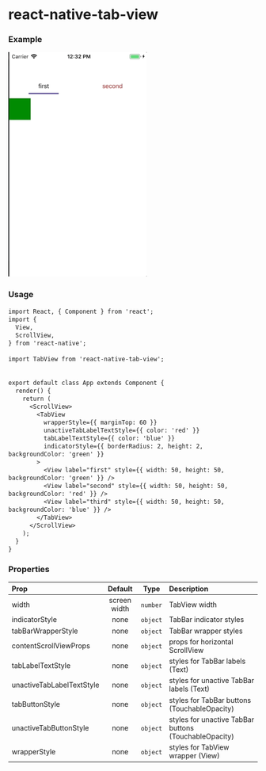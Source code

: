 # react-native-tab-view


### Example

<img src="https://github.com/TemaKozyrev/react-native-tab-view/blob/master/example/%D1%8F%D0%BD%D0%B2.-21-2018%2012-32-27.gif" width="280">


### Usage

```
import React, { Component } from 'react';
import {
  View,
  ScrollView,
} from 'react-native';

import TabView from 'react-native-tab-view';


export default class App extends Component {
  render() {
    return (
      <ScrollView>
        <TabView
          wrapperStyle={{ marginTop: 60 }}
          unactiveTabLabelTextStyle={{ color: 'red' }}
          tabLabelTextStyle={{ color: 'blue' }}
          indicatorStyle={{ borderRadius: 2, height: 2, backgroundColor: 'green' }}
        >
          <View label="first" style={{ width: 50, height: 50, backgroundColor: 'green' }} />
          <View label="second" style={{ width: 50, height: 50, backgroundColor: 'red' }} />
          <View label="third" style={{ width: 50, height: 50, backgroundColor: 'blue' }} />
        </TabView>
      </ScrollView>
    );
  }
}
```

### Properties

| Prop  | Default  | Type | Description |
| :------------ |:---------------:| :---------------:| :-----|
| width | screen width | `number` | TabView width
| indicatorStyle | none | `object` | TabBar indicator styles |
| tabBarWrapperStyle | none | `object` | TabBar wrapper styles |
| contentScrollViewProps | none | `object` | props for horizontal ScrollView |
| tabLabelTextStyle | none | `object` | styles for TabBar labels (Text) |
| unactiveTabLabelTextStyle | none | `object` | styles for unactive TabBar labels (Text) |
| tabButtonStyle | none | `object` | styles for TabBar buttons (TouchableOpacity) |
| unactiveTabButtonStyle | none | `object` | styles for unactive TabBar buttons (TouchableOpacity) |
| wrapperStyle | none | `object` | styles for TabView wrapper (View) |

